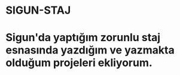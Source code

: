 # SIGUN-STAJ

# Sigun'da yaptığım zorunlu staj esnasında yazdığım ve yazmakta olduğum projeleri ekliyorum. 
